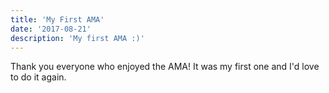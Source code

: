 ```yaml
---
title: 'My First AMA'
date: '2017-08-21'
description: 'My first AMA :)'
---
```


Thank you everyone who enjoyed the AMA! It was my first one and I'd love to do it again.


